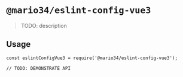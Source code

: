 # `@mario34/eslint-config-vue3`

> TODO: description

## Usage

```
const eslintConfigVue3 = require('@mario34/eslint-config-vue3');

// TODO: DEMONSTRATE API
```
